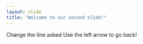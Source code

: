 ```yaml
---
layout: slide
title: "Welcome to our second slide!"
---
```

Change the line asked
Use the left arrow to go back!
